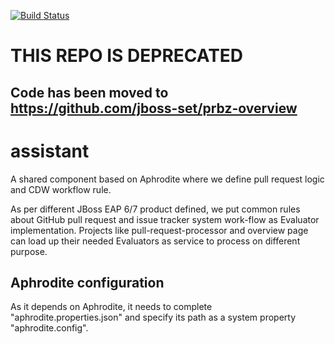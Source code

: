 [![Build Status](https://travis-ci.org/jboss-set/assistant.svg?branch=master)](https://travis-ci.org/jboss-set/assistant)

# THIS REPO IS DEPRECATED
## Code has been moved to https://github.com/jboss-set/prbz-overview
# assistant
A shared component based on Aphrodite where we define pull request logic and CDW workflow rule.

As per different JBoss EAP 6/7 product defined, we put common rules about GitHub pull request and issue tracker system work-flow as Evaluator implementation. Projects like pull-request-processor and overview page can load up their needed Evaluators as service to process on different purpose.

## Aphrodite configuration

As it depends on Aphrodite, it needs to complete "aphrodite.properties.json" and specify its path as a system property "aphrodite.config".
